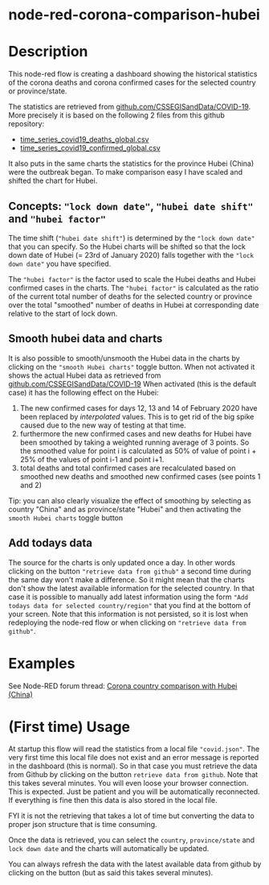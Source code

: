 node-red-corona-comparison-hubei
================================

# Description

This node-red flow is creating a dashboard showing the historical statistics of the corona deaths and corona confirmed cases for the selected country or province/state.

The statistics are retrieved from [github.com/CSSEGISandData/COVID-19](https://github.com/CSSEGISandData/COVID-19).  More precisely it is based on the following 2 files from this github repository:
 - [time_series_covid19_deaths_global.csv](https://github.com/CSSEGISandData/COVID-19/blob/master/csse_covid_19_data/csse_covid_19_time_series/time_series_covid19_deaths_global.csv)
 - [time_series_covid19_confirmed_global.csv](https://github.com/CSSEGISandData/COVID-19/blob/master/csse_covid_19_data/csse_covid_19_time_series/time_series_covid19_confirmed_global.csv)

It also puts in the same charts the statistics for the province Hubei (China) were the outbreak began.  To make comparison easy I have scaled and shifted the chart for Hubei.

## Concepts: `"lock down date"`, `"hubei date shift"` and `"hubei factor"`

The time shift (`"hubei date shift"`) is determined by the `"lock down date"` that you can specify.  So the Hubei charts will be shifted so that the lock down date of Hubei (= 23rd of January 2020) falls together with the `"lock down date"` you have specified.

The `"hubei factor"` is the factor used to scale the Hubei deaths and Hubei confirmed cases in the charts.  The `"hubei factor"` is calculated as the ratio of the current total number of deaths for the selected country or province over the total "smoothed" number of deaths in Hubei at corresponding date relative to the start of lock down.

## Smooth hubei data and charts

It is also possible to smooth/unsmooth the Hubei data in the charts by clicking on the `"smooth Hubei charts"` toggle button.
When not activated it shows the actual Hubei data as retrieved from [github.com/CSSEGISandData/COVID-19](https://github.com/CSSEGISandData/COVID-19)
When activated (this is the default case) it has the following effect on the Hubei:
1. The new confirmed cases for days 12, 13 and 14 of February 2020 have been replaced by _interpolated_ values.  This is to get rid of the big spike caused due to the new way of testing at that time.
2. furthermore the new confirmed cases and new deaths for Hubei have been smoothed by taking a weighted running average of 3 points.  So the smoothed value for point i is calculated as 50% of value of point i + 25% of the values of point i-1 and point i+1.
3. total deaths and total confirmed cases are recalculated based on smoothed new deaths and smoothed new confirmed cases (see points 1 and 2)

Tip: you can also clearly visualize the effect of smoothing by selecting as country "China" and as province/state "Hubei" and then activating the `smooth Hubei charts` toggle button

## Add todays data

The source for the charts is only updated once a day.  In other words clicking on the button `"retrieve data from github"` a second time during the same day won't make a difference.  So it might mean that the charts don't show the latest available information for the selected country.  In that case it is possible to manually add latest information using the form `"Add todays data for selected country/region"` that you find at the bottom of your screen.  Note that this information is not persisted, so it is lost when redeploying the node-red flow or when clicking on `"retrieve data from github"`.

# Examples

See Node-RED forum thread: [Corona country comparison with Hubei (China)](https://discourse.nodered.org/t/flow-corona-country-comparison-with-hubei-china/23237)

# (First time) Usage

At startup this flow will read the statistics from a local file `"covid.json"`.  The very first time this local file does not exist and an error message is reported in the dashboard (this is normal).
So in that case you must retrieve the data from Github by clicking on the button `retrieve data from github`.
Note that this takes several minutes.  You will even loose your browser connection.  This is expected.  Just be patient and you will be automatically reconnected.  If everything is fine then this data is also stored in the local file.

FYI it is not the retrieving that takes a lot of time but converting the data to proper json structure that is time consuming.

Once the data is retrieved, you can select the `country`, `province/state` and `lock down date` and the charts will automatically be updated.

You can always refresh the data with the latest available data from github by clicking on the button (but as said this takes several minutes).
